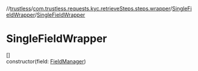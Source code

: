 //[trustless](../../../index.md)/[com.trustless.requests.kyc.retrieveSteps.steps.wrapper](../index.md)/[SingleFieldWrapper](index.md)/[SingleFieldWrapper](-single-field-wrapper.md)

# SingleFieldWrapper

[]\
constructor(field: [FieldManager](../-field-manager/index.md))
